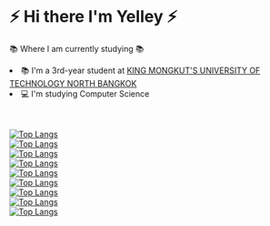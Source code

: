 
<h1>⚡ Hi there I'm Yelley ⚡</h1>

📚 Where I am currently studying 📚
<li>📚 I'm a 3rd-year student at <a href="https://www.kmutnb.ac.th/">KING MONGKUT'S UNIVERSITY OF TECHNOLOGY NORTH BANGKOK</a></li>
<li>💻 I'm studying Computer Science</li><br/><br/>

[![Top Langs](https://github-readme-stats.vercel.app/api/top-langs/?username=yelleyy&layout=compact&theme=aura_dark)](https://github.com/yelleyy/yelleyy)<br/>
[![Top Langs](https://github-readme-stats.vercel.app/api/top-langs/?username=yelleyy&layout=compact&theme=nightowl)](https://github.com/yelleyy/yelleyy)<br/>
[![Top Langs](https://github-readme-stats.vercel.app/api/top-langs/?username=yelleyy&layout=compact&theme=vue-dark)](https://github.com/yelleyy/yelleyy)<br/>
[![Top Langs](https://github-readme-stats.vercel.app/api/top-langs/?username=yelleyy&layout=compact&theme=react)](https://github.com/yelleyy/yelleyy)<br/>
[![Top Langs](https://github-readme-stats.vercel.app/api/top-langs/?username=yelleyy&layout=compact&theme=omni)](https://github.com/yelleyy/yelleyy)<br/>
[![Top Langs](https://github-readme-stats.vercel.app/api/top-langs/?username=yelleyy&layout=compact&theme=jolly )](https://github.com/yelleyy/yelleyy)<br/>
[![Top Langs](https://github-readme-stats.vercel.app/api/top-langs/?username=yelleyy&layout=compact&theme=blueberry )](https://github.com/yelleyy/yelleyy)<br/>
[![Top Langs](https://github-readme-stats.vercel.app/api/top-langs/?username=yelleyy&layout=compact&theme=swift )](https://github.com/yelleyy/yelleyy)<br/>
[![Top Langs](https://github-readme-stats.vercel.app/api/top-langs/?username=yelleyy&layout=compact&theme=aura )](https://github.com/yelleyy/yelleyy)<br/>



<!--
**Yelleyy/yelleyy** is a ✨ _special_ ✨ repository because its `README.md` (this file) appears on your GitHub profile.

Here are some ideas to get you started:

- 🔭 I’m currently working on ...
- 🌱 I’m currently learning ...
- 👯 I’m looking to collaborate on ...
- 🤔 I’m looking for help with ...
- 💬 Ask me about ...
- 📫 How to reach me: ...
- 😄 Pronouns: ...
- ⚡ Fun fact: ...
-->
